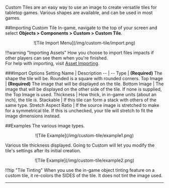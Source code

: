 Custom Tiles are an easy way to use an image to create versatile tiles for tabletop games. Various shapes are available, and can be used in most games.

##Importing Custom Tile
In-game, navigate to the top of your screen and select **Objects > Components > Custom > Custom Tile**.

<center>![Tile Import Menu](/img/custom-tile/import.png)</center>

!!!warning "Importing Assets"
    How you choose to import files impacts if other players can see them when you're finished.<br>For help with importing, visit [Asset Importing](asset-importing.md).

###Import Options
Setting Name | Description
-- | --
Type | **(Required)** The shape the tile will be. Rounded is a square with rounded corners.
Top Image | **(Required)** The image that will be displayed on the tile.
Bottom Image | The image that will be displayed on the other side of the tile. If none is supplied, the Top Image is used.
Thickness | How thick, in in-game units (about an inch), the tile is.
Stackable | If this tile can form a stack with others of the same type.
Stretch Aspect Ratio | If the source image is stretched to make for a symmetrical tile. If this is unchecked, your tile will stretch to fit the image dimensions instead.

##Examples
The various image types.
<center>![Tile Example](/img/custom-tile/example1.png)</center>

Various tile thickness displayed. Going to Custom will let you modify the tile's settings after its initial creation.
<center>![Tile Example](/img/custom-tile/example2.png)</center>

!!!tip "Tile Tinting"
    When you use the in-game object tinting feature on a custom tile, it re-colors the SIDES of the tile. It does not tint the image used.

---
